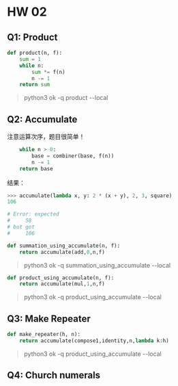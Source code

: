 # HW 02

## Q1: Product

```python
def product(n, f):
    sum = 1
    while n:
        sum *= f(n)
        n -= 1
    return sum
```
>  python3 ok -q product --local
## Q2: Accumulate

注意运算次序，题目很简单！

```python
    while n > 0:
        base = combiner(base, f(n))
        n -= 1
    return base
```

结果：

```python
>>> accumulate(lambda x, y: 2 * (x + y), 2, 3, square)
106

# Error: expected
#     58
# but got
#     106
```

```python
def summation_using_accumulate(n, f):
    return accumulate(add,0,n,f)
```

> python3 ok -q summation_using_accumulate --local

```python
def product_using_accumulate(n, f):
    return accumulate(mul,1,n,f)
```

> python3 ok -q product_using_accumulate --local
## Q3: Make Repeater

```python
def make_repeater(h, n):
    return accumulate(compose1,identity,n,lambda k:h)
```

> python3 ok -q product_using_accumulate --local

## Q4: Church numerals


